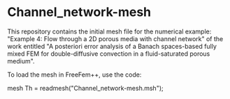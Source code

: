 # Channel_network-mesh
This repository contains the initial mesh file for the numerical example: "Example 4: Flow through a 2D porous media with channel network" of the work entitled "A posteriori error analysis of a Banach spaces-based fully mixed FEM for double-diffusive convection in a fluid-saturated porous medium".

To load the mesh in FreeFem++, use the code:

mesh Th = readmesh("Channel_network-mesh.msh");
